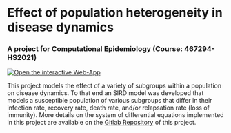 # Effect of population heterogeneity in disease dynamics
### A project for Computational Epidemiology (Course: 467294-HS2021)

[![Open the interactive Web-App](https://static.streamlit.io/badges/streamlit_badge_black_white.svg)](https://share.streamlit.io/noahhenrikkleinschmidt/computational_epidemiology_sir_model/main/main.py)

This project models the effect of a variety of subgroups within a population on disease dynamics. To that end an SIRD model was developed that models a susceptible population of various subgroups that differ in their infection rate, recovery rate, death rate, and/or relapsation rate (loss of immunity). More details on the system of differential equations implemented in this project are available on the [Gitlab Repository](https://gitlab.com/NoahHenrikKleinschmidt/Computation_Epidemiology_HS21) of this project.
